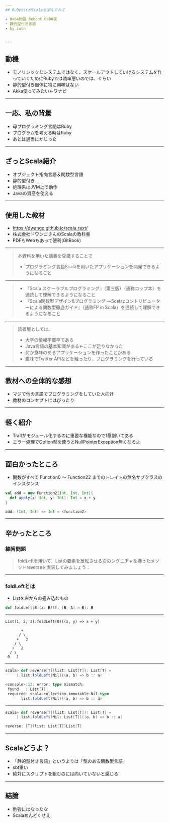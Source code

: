 ```yaml
---
## RubyistがScalaを学んでみて

- 0x64物語 Reboot 0x08夜
- 静的型付き言語
- by iwtn


---
```

## 動機

- モノリシックなシステムではなく、スケールアウトしていけるシステムを作っていくためにRubyでは効率悪いのでは、ぐらい
- 静的型付き自体に特に興味はない
- Akka使ってみたい←ワナビ

---
## 一応、私の背景

- 母プログラミング言語はRuby
- プログラムを考える時はRuby
- あとは適当にかじった

---
## ざっとScala紹介

- オブジェクト指向言語＆関数型言語
- 静的型付き
- 処理系はJVM上で動作
- Javaの資産を使える

---
## 使用した教材

- https://dwango.github.io/scala_text/
- 株式会社ドワンゴさんのScalaの教科書
- PDFもWebもあって便利(GitBook)

---
> 本資料を用いた講義を受講することで
> * プログラミング言語Scalaを用いたアプリケーションを開発できるようになること

---
> * 『Scala スケーラブルプログラミング』（第三版）（通称コップ本）を通読して理解できるようになること
> * 『Scala関数型デザイン&プログラミング ―Scalazコントリビューターによる関数型徹底ガイド』（通称FP in Scala）を通読して理解できるようになること

---
> 読者層としては、
> * 大学の情報学部卒である
> * Java言語の基本知識がある←ここが足りなかった
> * 何か意味のあるアプリケーションを作ったことがある
> * 趣味でTwitter APIなどを触ったり、プログラミングを行っている

---
## 教材への全体的な感想

- マジで他の言語でプログラミングをしていた人向け
- 教材のコンセプトにはぴったり

---
## 軽く紹介

- Traitがモジュール化するのに重要な機能なので1章割いてある
- エラー処理でOption型を使うとNullPointerException無くなるよ

---
## 面白かったところ

- 関数がすべて Function0 〜 Function22 までのトレイトの無名サブクラスのインスタンス

```scala
val add = new Function2[Int, Int, Int]{
  def apply(x: Int, y: Int): Int = x + y
}

add: (Int, Int) => Int = <function2>
```

---
## 辛かったところ

### 練習問題

> foldLeftを用いて、Listの要素を反転させる次のシグニチャを持ったメソッドreverseを実装してみましょう：

---
### foldLeftとは

- Listを左からの畳み込むもの

```scala
def foldLeft[B](z: B)(f: (B, A) ⇒ B): B
```

---
```
List(1, 2, 3).foldLeft(0)((x, y) => x + y)

       +
      / \
     +   3
    / \
   +   2
  / \
 0   1
```

---
```scala
scala> def reverse[T](list: List[T]): List[T] =
     | list.foldLeft(Nil)((a, b) => b :: a)

<console>:12: error: type mismatch;
 found   : List[T]
 required: scala.collection.immutable.Nil.type
       list.foldLeft(Nil)((a, b) => b :: a)

```

---
```scala
scala> def reverse[T](list: List[T]): List[T] =
     | list.foldLeft(Nil: List[T])((a, b) => b :: a)

reverse: [T](list: List[T])List[T]
```

---
## Scalaどうよ？

- 「静的型付き言語」というよりは「型のある関数型言語」
- sbt重い
- 絶対にスクリプトを組むのには向いていないと感じる

---
## 結論

- 勉強にはなったな
- Scalaめんどくせえ
